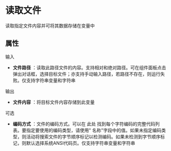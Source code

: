# 读取文件

读取指定文件内容并可将其数据存储在变量中

## 属性

输入

- **文件路径** ：读取此路径文件的内容。支持相对和绝对路径。可在组件面板点击弹出对话框，选择目标文件；亦支持手动输入路径，若路径不存在，则运行失败。仅支持字符串变量和字符串

输出

- **文件内容** ：将目标文件内容存储到此变量

可选

- **编码方式** ：文件的编码方式。可以在 此处 找到每个字符编码的完整代码列表。要指定要使用的编码类型，请使用&quot; 名称&quot;字段中的值。如果未指定编码类型，则活动将搜索文件的字节顺序标记以检测编码。如果未检测到字节顺序标记，则默认选择系统ANSI代码页。仅支持字符串变量和字符串
